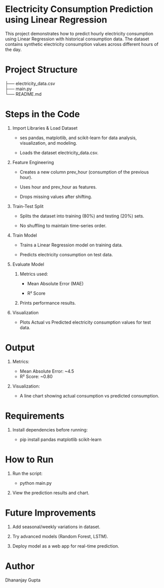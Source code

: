 # Electricity Consumption Prediction using Linear Regression

This project demonstrates how to predict hourly electricity consumption using Linear Regression with historical consumption data.
The dataset contains synthetic electricity consumption values across different hours of the day.

# Project Structure

├── electricity_data.csv  
├── main.py                
└── README.md             

# Steps in the Code
1. Import Libraries & Load Dataset

   * ses pandas, matplotlib, and scikit-learn for data analysis, visualization, and modeling.

   * Loads the dataset electricity_data.csv.

2. Feature Engineering

   * Creates a new column prev_hour (consumption of the previous hour).

   * Uses hour and prev_hour as features.

   * Drops missing values after shifting.

3. Train-Test Split

   * Splits the dataset into training (80%) and testing (20%) sets.

   * No shuffling to maintain time-series order.

4. Train Model

   * Trains a Linear Regression model on training data.

   * Predicts electricity consumption on test data.

5. Evaluate Model

   1. Metrics used:

      * Mean Absolute Error (MAE)

      * R² Score

   2. Prints performance results.

6. Visualization

   * Plots Actual vs Predicted electricity consumption values for test data.

# Output

   1. Metrics:

       * Mean Absolute Error: ~4.5
       * R² Score: ~0.80


   2. Visualization:
       * A line chart showing actual consumption vs predicted consumption.

# Requirements

   1. Install dependencies before running:
   
        * pip install pandas matplotlib scikit-learn

# How to Run

   1. Run the script:
 
        *  python main.py


   2. View the prediction results and chart.

# Future Improvements

   1. Add seasonal/weekly variations in dataset.

   2. Try advanced models (Random Forest, LSTM).

   3. Deploy model as a web app for real-time prediction.

# Author

 Dhananjay Gupta

